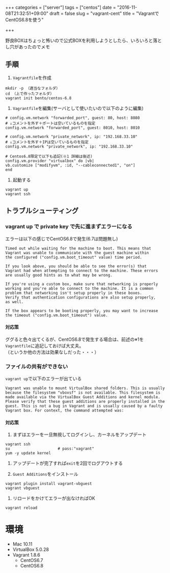 +++
categories = ["server"]
tags = ["centos"]
date = "2016-11-08T21:32:51+09:00"
draft = false
slug = "vagrant-cent"
title = "VagrantでCentOS6.8を使う"

+++

野良BOXはちょっと怖いので公式BOXを利用しようとしたら、いろいろと落とし穴があったのでメモ

<!--more-->

## 手順
1. `Vagrantfile`を作成
```
mkdir -p （適当なフォルダ）
cd （上で作ったフォルダ）
vagrant init bento/centos-6.8
```

1. `Vagrantfile`を編集(サーバとして使いたいので以下のように編集)  
```
# config.vm.network "forwarded_port", guest: 80, host: 8080
# ↓コメントを外す＋ポートは空いているものを指定
config.vm.network "forwarded_port", guest: 8010, host: 8010
```
```
# config.vm.network "private_network", ip: "192.168.33.10"
# ↓コメントを外す＋IPは空いているものを指定
config.vm.network "private_network", ip: "192.168.33.10"
```
```
# Centos6.8限定で以下も追記(※1 詳細は後述)
config.vm.provider "virtualbox" do |vb|
vb.customize ["modifyvm", :id, "--cableconnected1", "on"]
end
```

1. 起動する  
```
vagrant up
vagrant ssh
```

## トラブルシューティング
### vagrant up で private key で先に進まずエラーになる
エラーは以下の感じでCentOS6.8で発生(6.7は問題無し)
```
Timed out while waiting for the machine to boot. This means that
Vagrant was unable to communicate with the guest machine within
the configured ("config.vm.boot_timeout" value) time period.

If you look above, you should be able to see the error(s) that
Vagrant had when attempting to connect to the machine. These errors
are usually good hints as to what may be wrong.

If you're using a custom box, make sure that networking is properly
working and you're able to connect to the machine. It is a common
problem that networking isn't setup properly in these boxes.
Verify that authentication configurations are also setup properly,
as well.

If the box appears to be booting properly, you may want to increase
the timeout ("config.vm.boot_timeout") value.
```

#### 対応策
ググると色々出てくるが、CentOS6.8で発生する場合は、前述の※1を`Vagrantfile`に追記しておけば大丈夫。  
（というか他の方法は効果なしだった・・・）

### ファイルの共有ができない
`vagrant up`で以下のエラーが出ている
```
Vagrant was unable to mount VirtualBox shared folders. This is usually
because the filesystem "vboxsf" is not available. This filesystem is
made available via the VirtualBox Guest Additions and kernel module.
Please verify that these guest additions are properly installed in the
guest. This is not a bug in Vagrant and is usually caused by a faulty
Vagrant box. For context, the command attempted was:
```

#### 対応策
1. まずはエラーを一旦無視してログインし、カーネルをアップデート
```
vagrant ssh
su                     # pass:"vagrant"
yum -y update kernel
```

1. アップデートが完了すれば`exit`を2回でログアウトする

1. `Guest Additions`をインストール
```
vagrant plugin install vagrant-vbguest
vagrant vbguest
```

1. リロードをかけてエラーが出なければOK
```
vagrant reload
```

# 環境
- Mac 10.11
- VirtualBox 5.0.28
- Vagrant 1.8.6
  - CentOS6.7
  - CentOS6.8
